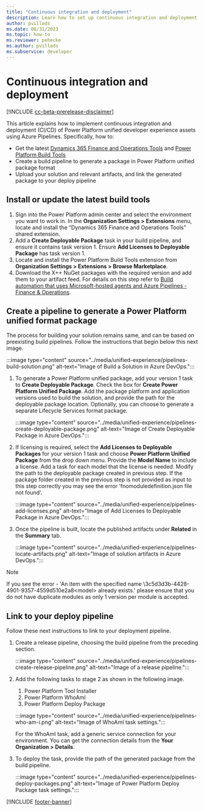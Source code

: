 ```yaml
---
title: "Continuous integration and deployment"
description: Learn how to set up continuous integration and deployment using Azure Pipelines.
author: pvillads
ms.date: 08/31/2023
ms.topic: how-to
ms.reviewer: pehecke
ms.author: pvillads
ms.subservice: developer
---
```


# Continuous integration and deployment

[!INCLUDE [cc-beta-prerelease-disclaimer](../../includes/cc-beta-prerelease-disclaimer.md)]

This article explains how to implement continuous integration and deployment (CI/CD) of Power Platform unified developer experience assets using Azure Pipelines. Specifically, how to:

- Get the latest [Dynamics 365 Finance and Operations Tools](https://marketplace.visualstudio.com/items?itemName=Dyn365FinOps.dynamics365-finops-tools) and [Power Platform Build Tools](../../alm/devops-build-tools.md#get-microsoft-power-platform-build-tools)
- Create a build pipeline to generate a package in Power Platform unified package format
- Upload your solution and relevant artifacts, and link the generated package to your deploy pipeline

## Install or update the latest build tools

1. Sign into the Power Platform admin center and select the environment you want to work in. In the **Organization Settings > Extensions** menu, locate and install the “Dynamics 365 Finance and Operations Tools” shared extension.
1. Add a **Create Deployable Package** task in your build pipeline, and ensure it contains task version 1. Ensure **Add Licenses to Deployable Package** has task version 1.
1. Locate and install the Power Platform Build Tools extension from **Organization Settings > Extensions > Browse Marketplace**.
1. Download the X++ NuGet packages with the required version and add them to your artifact feed. For details on this step refer to [Build automation that uses Microsoft-hosted agents and Azure Pipelines - Finance & Operations](/dynamics365/fin-ops-core/dev-itpro/dev-tools/hosted-build-automation).

## Create a pipeline to generate a Power Platform unified format package

The process for building your solution remains same, and can be based on preexisting build pipelines. Follow the instructions that begin below this next image.

:::image type="content" source="../media/unified-experience/pipelines-build-solution.png" alt-text="Image of Build a Solution in Azure DevOps.":::

1. To generate a Power Platform unified package, add your version 1 task to **Create Deployable Package**. Check the box for **Create Power Platform Unified Package**. Add the package platform and application versions used to build the solution, and provide the path for the deployable package location.
Optionally, you can choose to generate a separate Lifecycle Services format package.

    :::image type="content" source="../media/unified-experience/pipelines-create-deployable-package.png" alt-text="Image of Create Deployable Package in Azure DevOps.":::

1. If licensing is required, select the **Add Licenses to Deployable Packages** for your version 1 task and choose **Power Platform Unified Package** from the drop down menu. Provide the **Model Name** to include a license. Add a task for each model that the license is needed. Modify the path to the deployable package created in previous step. If the package folder created in the previous step is not provided as input to this step correctly you may see the error 'fnomoduledefinition.json file not found'. 

    :::image type="content" source="../media/unified-experience/pipelines-add-licenses.png" alt-text="Image of Add Licenses to Deployable Package in Azure DevOps.":::

1.  Once the pipeline is built, locate the published artifacts under **Related** in the **Summary** tab.

    :::image type="content" source="../media/unified-experience/pipelines-locate-artifacts.png" alt-text="Image of solution artifacts in Azure DevOps.":::


   > [!NOTE]
   > If you see the error - 'An item with the specified name <initial drive path>\3c5d3d3b-4428-4901-9357-4559d510e2a8\<model> already exists.' please ensure that you do not have duplicate modules as only 1 version per module is accepted.

## Link to your deploy pipeline

Follow these next instructions to link to your deployment pipeline.

1. Create a release pipeline, choosing the build pipeline from the preceding section.

    :::image type="content" source="../media/unified-experience/pipelines-create-release-pipeline.png" alt-text="Image of a release pipeline.":::

1. Add the following tasks to stage 2 as shown in the following image.
    1. Power Platform Tool Installer
    1. Power Platform WhoAmI
    1. Power Platform Deploy Package

    :::image type="content" source="../media/unified-experience/pipelines-who-am-i.png" alt-text="Image of WhoAmI task settings.":::

    For the WhoAmI task, add a generic service connection for your environment. You can get the connection details from the **Your Organization > Details**.

1. To deploy the task, provide the path of the generated package from the build pipeline.

    :::image type="content" source="../media/unified-experience/pipelines-deploy-packages.png" alt-text="Image of Power Platform Deploy Package task settings.":::

[!INCLUDE [footer-banner](../../includes/footer-banner.md)]
